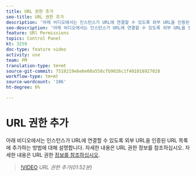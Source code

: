 ```yaml
---
title: URL 권한 추가
seo-title: URL 권한 추가
description: '아래 비디오에서는 인스턴스가 URL에 연결할 수 있도록 외부 URL을 인증된 URL 목록에 추가하는 방법에 대해 설명합니다.  '
seo-description: '아래 비디오에서는 인스턴스가 URL에 연결할 수 있도록 외부 URL을 인증된 URL 목록에 추가하는 방법에 대해 설명합니다. '
feature: URl Permissions
topics: Control Panel
kt: 3259
doc-type: feature video
activity: use
team: PM
translation-type: tm+mt
source-git-commit: 7518219e6e6e60a558cfb9026c1f401018927028
workflow-type: tm+mt
source-wordcount: '106'
ht-degree: 0%

---
```



# URL 권한 추가

아래 비디오에서는 인스턴스가 URL에 연결할 수 있도록 외부 URL을 인증된 URL 목록에 추가하는 방법에 대해 설명합니다.  자세한 내용은 URL 권한 정보를 참조하십시오. 자세한 내용은 URL 권한 [정보를 참조하십시오](https://helpx.adobe.com/campaign/kb/control-panel-instance-settings.html).

>[!VIDEO](https://video.tv.adobe.com/v/28149?quality=12)
*URL 권한 추가(01:52분)*
